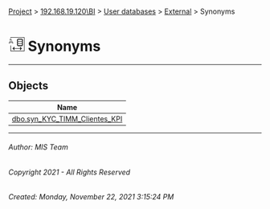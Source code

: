 #### 

[Project](../../../../index.md) > [192.168.19.120\\BI](../../../index.md) > [User databases](../../index.md) > [External](../index.md) > Synonyms

# ![Synonyms](../../../../Images/Synonym32.png) Synonyms

---

## <a name="#objects"></a>Objects

| Name |
|---|
| [dbo.syn_KYC_TIMM_Clientes_KPI](syn_KYC_TIMM_Clientes_KPI.md) |


---

###### Author:  MIS Team

###### Copyright 2021 - All Rights Reserved

###### Created: Monday, November 22, 2021 3:15:24 PM

